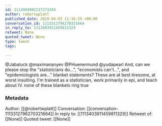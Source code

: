 ```yaml
---
id: 1113404902217273344
author: robertwplatt
published_date: 2019-04-03 11:36:29 +00:00
conversation_id: 1113312796270321664
in_reply_to: 1113403911459811329
retweet: None
quoted_tweet: None
type: tweet
tags:

---
```


@Jabaluck @maximananyev @PHuenermund @yudapearl And, can we please stop the "statisticians do...", "economists can't...", and "epidemiologists are..."  blanket statements? These are at best tiresome, at worst insulting.  I'm trained as a statistician, work primarily in epi, and teach about IV. none of these blankets ring true

### Metadata

Author: [[@robertwplatt]]
Conversation: [[conversation-1113312796270321664]]
In reply to: [[1113403911459811329]]
Retweet of: [[None]]
Quoted tweet: [[None]]
